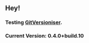 ## Hey!

### Testing [GitVersioniser](https://github.com/Luzkan/GHActionsRepo).

### Current Version: **0.4.0+build.10**
